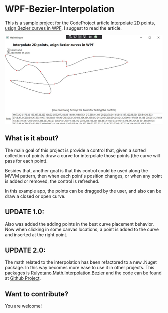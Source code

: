 # WPF-Bezier-Interpolation

This is a sample project for the CodeProject article <a href="http://www.codeproject.com/Articles/769055/Interpolate-2D-points-usign-Bezier-curves-in-WPF">Interpolate 2D points, usign Bezier curves in WPF<a/>. I suggest to read the article.

![Alt text](screenshot.jpg?raw=true "The sample running")

## What is it about?

The main goal of this project is provide a control that, given a sorted collection of points draw a curve for interpolate those points (the curve will pass for each point). 

Besides that, another goal is that this control could be used along the MVVM pattern, then when each point's position changes, or when any point is added or removed, the control is refreshed.

In this example app, the points can be dragged by the user, and also can be draw a closed or open curve.

## UPDATE 1.0: 
Also was added the adding points in the best curve placement behavior. Now when clicking in some canvas locations, a point is added to the curve and inserted at the right point.

## UPDATE 2.0: 
The math related to the interpolation has been refactored to a new .Nuget package. In this way becomes more ease to use it in other projects. This packages is [Rulyotano.Math.Interpolation.Bezier](https://www.nuget.org/packages/Rulyotano.Math.Interpolation.Bezier) and the code can be found at [Github Project](https://github.com/rulyotano/Rulyotano.CrossCutting/tree/main/src/Rulyotano.Math.Interpolation.Bezier).

## Want to contribute?
You are welcome!
